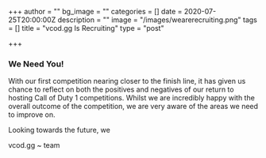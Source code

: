 +++
author = ""
bg_image = ""
categories = []
date = 2020-07-25T20:00:00Z
description = ""
image = "/images/wearerecruiting.png"
tags = []
title = "vcod.gg Is Recruiting"
type = "post"

+++
### **We Need You!**

With our first competition nearing closer to the finish line, it has given us chance to reflect on both the positives and negatives of our return to hosting Call of Duty 1 competitions. Whilst we are incredibly happy with the overall outcome of the competition, we are very aware of the areas we need to improve on.

Looking towards the future, we

vcod.gg \~ team